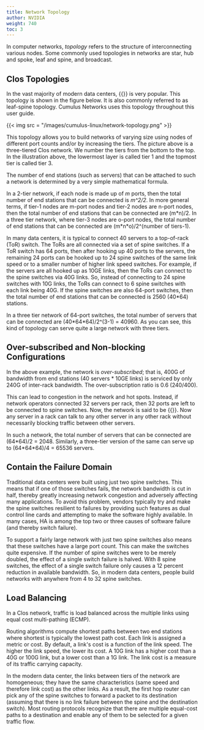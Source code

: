 ```yaml
---
title: Network Topology
author: NVIDIA
weight: 740
toc: 3
---
```

In computer networks, *topology* refers to the structure of interconnecting various nodes. Some commonly used topologies in networks are star, hub and spoke, leaf and spine, and broadcast.

## Clos Topologies

In the vast majority of modern data centers, {{<exlink url="http://en.wikipedia.org/wiki/Clos_network" text="Clos or fat tree topology">}} is very popular. This topology is shown in the figure below. It is also commonly referred to as leaf-spine topology. Cumulus Networks uses this topology throughout this user guide.

{{< img src = "/images/cumulus-linux/network-topology.png" >}}

This topology allows you to build networks of varying size using nodes of different port counts and/or by increasing the tiers. The picture above is a three-tiered Clos network. We number the tiers from the bottom to the top. In the illustration above, the lowermost layer is called tier 1 and the topmost tier is called tier 3.

The number of end stations (such as servers) that can be attached to such a network is determined by a very simple mathematical formula.

In a 2-tier network, if each node is made up of *m* ports, then the total number of end stations that can be connected is *m^2/2*. In more general terms, if tier-1 nodes are m-port nodes and tier-2 nodes are n-port nodes, then the total number of end stations that can be connected are (m\*n)/2. In a three tier network, where tier-3 nodes are o-port nodes, the total number of end stations that can be connected are (m\*n\*o)/2^(number of tiers-1).

In many data centers, it is typical to connect 40 servers to a top-of-rack (ToR) switch. The ToRs are all connected via a set of spine switches. If a ToR switch has 64 ports, then after hooking up 40 ports to the servers, the remaining 24 ports can be hooked up to 24 spine switches of the same link speed or to a smaller number of higher link speed switches. For example, if the servers are all hooked up as 10GE links, then the ToRs can connect to the spine switches via 40G links. So, instead of connecting to 24 spine switches with 10G links, the ToRs can connect to 6 spine switches with each link being 40G. If the spine switches are also 64-port switches, then the total number of end stations that can be connected is 2560 (40\*64) stations.

In a three tier network of 64-port switches, the total number of servers that can be connected are (40\*64\*64)/2^(3-1) = 40960. As you can see, this kind of topology can serve quite a large network with three tiers.

## Over-subscribed and Non-blocking Configurations

In the above example, the network is *over-subscribed*; that is, 400G of bandwidth from end stations (40 servers \* 10GE links) is serviced by only 240G of inter-rack bandwidth. The over-subscription ratio is 0.6 (240/400).

This can lead to congestion in the network and hot spots. Instead, if network operators connected 32 servers per rack, then 32 ports are left to be connected to spine switches. Now, the network is said to be {{<exlink url="http://en.wikipedia.org/wiki/Clos_network#Blocking_characteristics" text="rearrangably non-blocking">}}. Now any server in a rack can talk to any other server in any other rack without necessarily blocking traffic between other servers.

In such a network, the total number of servers that can be connected are (64\*64)/2 = 2048. Similarly, a three-tier version of the same can serve up to (64\*64\*64)/4 = 65536 servers.

## Contain the Failure Domain

Traditional data centers were built using just two spine switches. This means that if one of those switches fails, the network bandwidth is cut in half, thereby greatly increasing network congestion and adversely affecting many applications. To avoid this problem, vendors typically try and make the spine switches resilient to failures by providing such features as dual control line cards and attempting to make the software highly available. In many cases, HA is among the top two or three causes of software failure (and thereby switch failure).

To support a fairly large network with just two spine switches also means that these switches have a large port count. This can make the switches quite expensive. If the number of spine switches were to be merely doubled, the effect of a single switch failure is halved. With 8 spine switches, the effect of a single switch failure only causes a 12 percent reduction in available bandwidth. So, in modern data centers, people build networks with anywhere from 4 to 32 spine switches.

## Load Balancing

In a Clos network, traffic is load balanced across the multiple links using equal cost multi-pathing (ECMP).

Routing algorithms compute shortest paths between two end stations where shortest is typically the lowest path cost. Each link is assigned a metric or cost. By default, a link's cost is a function of the link speed. The higher the link speed, the lower its cost. A 10G link has a higher cost than a 40G or 100G link, but a lower cost than a 1G link. The link cost is a measure of its traffic carrying capacity.

In the modern data center, the links between tiers of the network are homogeneous; they have the same characteristics (same speed and therefore link cost) as the other links. As a result, the first hop router can pick any of the spine switches to forward a packet to its destination (assuming that there is no link failure between the spine and the destination switch). Most routing protocols recognize that there are multiple equal-cost paths to a destination and enable any of them to be selected for a given traffic flow.
